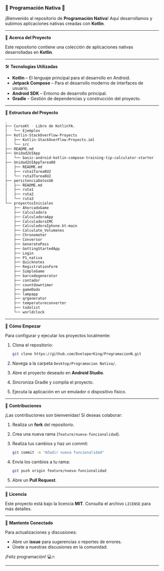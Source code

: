 ### 🌟 **Programación Nativa** 🌟

¡Bienvenido al repositorio de **Programación Nativa**! Aquí desarrollamos y subimos aplicaciones nativas creadas con **Kotlin**. 

---

📌 **Acerca del Proyecto**

Este repositorio contiene una colección de aplicaciones nativas desarrolladas en **Kotlin**. 

---

🛠 **Tecnologías Utilizadas**

* **Kotlin** – El lenguaje principal para el desarrollo en Android.
* **Jetpack Compose** – Para el desarrollo moderno de interfaces de usuario.
* **Android SDK** – Entorno de desarrollo principal.
* **Gradle** – Gestión de dependencias y construcción del proyecto.

---
📂 **Estructura del Proyecto**

```bash
.
├── CursoKt - Libro de KotlinYA.
│   └── Ejemplos
├── Kotlin-StackOverFlow-Proyects 
│   ├── Kotlin-StackOverFlow-Proyects.iml
│   └── src
├── README.md
├── Unidad2UIApp
│   └── basic-android-kotlin-compose-training-tip-calculator-starter
├── Unidad2UIAppTarea08
│   ├── README.md
│   ├── ruta1Tarea8U2
│   └── ruta3Tarea8U2
├── persitenciaDatosU6
│   ├── README.md
│   ├── ruta1
│   ├── ruta2
│   └── ruta3
└── proyectosIniciales
    ├── AhorcadoGame
    ├── Calculadora
    ├── CalculadoraApp
    ├── CalculadoraIMC
    ├── CalculadoraIphone.kt-main
    ├── Calculate_Volumenes
    ├── Chronometer
    ├── Conversor
    ├── GeneratePass
    ├── GettingStartedApp
    ├── Login
    ├── P1_nativa
    ├── Quicknotes
    ├── RegistrationForm
    ├── SimpleGame
    ├── barcodegenerator
    ├── contador
    ├── countdowntimer
    ├── gameDado
    ├── lampapp
    ├── qrgenerator
    ├── temperatureconverter
    ├── todolist
    └── worldclock
```

---

🚀 **Cómo Empezar**

Para configurar y ejecutar los proyectos localmente:

1. Clona el repositorio:

   ```bash
   git clone https://github.com/DveloperKing/ProgramacionN.git
   ```

2. Navega a la carpeta `Desktop/Programacion Nativa/`.

3. Abre el proyecto deseado en **Android Studio**.

4. Sincroniza Gradle y compila el proyecto.

5. Ejecuta la aplicación en un emulador o dispositivo físico.

---

🤝 **Contribuciones**

¡Las contribuciones son bienvenidas! Si deseas colaborar:

1. Realiza un **fork** del repositorio.

2. Crea una nueva rama (`feature/nueva-funcionalidad`).

3. Realiza tus cambios y haz un commit:

   ```bash
   git commit -m "Añadir nueva funcionalidad"
   ```

4. Envía los cambios a tu rama:

   ```bash
   git push origin feature/nueva-funcionalidad
   ```

5. Abre un **Pull Request**.

---

📄 **Licencia**

Este proyecto está bajo la licencia **MIT**. Consulta el archivo `LICENSE` para más detalles.

---

🌟 **Mantente Conectado**

Para actualizaciones y discusiones:

* Abre un **issue** para sugerencias o reportes de errores.
* Únete a nuestras discusiones en la comunidad.

¡Feliz programación! 💻🔥

---

